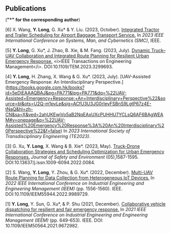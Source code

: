 <h1 id="publications"></h1>
<h2 style="margin: 60px 0px 10px;">Publications</h2>

(**"*" for the corresponding author**)

[6] X. Wang, <b>Y. Long</b>, G. Xu* & Y. Liu. (2023, October). [Integrated Tractor and Trailer Scheduling for Airport Baggage Transport Service.](https://ieeexplore.ieee.org/abstract/document/10394484/) In <i>2023 IEEE International Conference on Systems, Man, and Cybernetics (SMC)</i>, IEEE.

[5] <b>Y. Long</b>, G. Xu*, J. Zhao, B. Xie, & M. Fang. (2023, July). [Dynamic Truck–UAV Collaboration and Integrated Route Planning for Resilient Urban Emergency Response.](https://ieeexplore.ieee.org/abstract/document/10394484/](https://ieeexplore.ieee.org/abstract/document/10229971)) <i>IEEE Transactions on Engineering Management</i>. DOI:10.1109/TEM.2023.3299693.
 
[4] <b>Y. Long</b>, H. Zhang, X. Wang & G. Xu*. (2023, July). [UAV-Assisted Emergency Response: An Interdisciplinary Perspective.] (https://books.google.com.hk/books?id=5eDjEAAAQBAJ&pg=PA771&lpg=PA771&dq=%22UAV-Assisted+Emergency+Response:+An+Interdisciplinary+Perspective%22&source=bl&ots=U2Q-m1pvLe&sig=ACfU3U3JG0rIeyFSBnS9LgtP67z4E-tNaQ&hl=zh-CN&sa=X&ved=2ahUKEwjVo5aB2NqEAxUXcPUHHU7YCLsQ6AF6BAgWEAM#v=onepage&q=%22UAV-Assisted%20Emergency%20Response%3A%20An%20Interdisciplinary%20Perspective%22&f=false) In <i>2023 International Society of Transdisciplinary Engineering (TE2023)</i>.

[3] G. Xu, <b>Y. Long</b>, X. Wang & B. Xie*. (2023, May). [Truck-Drone Collaboration Strategies and Scheduling Optimization for Urban Emergency Responses.](https://www.cnki.net/KCMS/detail/detail.aspx?dbcode=CJFD&dbname=CJFDLAST2023&filename=AQHJ202305028&uniplatform=OVERSEA&v=1pKKxjUEkwC08v_kFh9m7yE0RN2bA2c7tsH0X63tWSL3JQXxEIxMFdArLtn4-bAQ) <i>Journal of Safety and Environment</i> (05),1587-1595. DOI:10.13637/j.issn.1009-6094.2022.0084. 

[2] S. Wang, <b>Y. Long</b>, Y. Zhou, & G. Xu*. (2022, December). [Multi-UAV Route Planning for Data Collection from Heterogeneous IoT Devices.](https://ieeexplore.ieee.org/abstract/document/9989729) In <i>2022 IEEE International Conference on Industrial Engineering and Engineering Management (IEEM)</i> (pp. 1556-1560). IEEE. DOI:10.1109/IEEM55944.2022.9989729.

[1] <b>Y. Long</b>, Y. Sun, G. Xu*, & P. Shu (2021, December). [Collaborative vehicle dispatching for resilient and fair emergency response.](https://ieeexplore.ieee.org/document/9672982) In <i>2021 IEEE International Conference on Industrial Engineering and Engineering Management (IEEM)</i> (pp. 649-653). IEEE. DOI: 10.1109/IEEM50564.2021.9672982.

